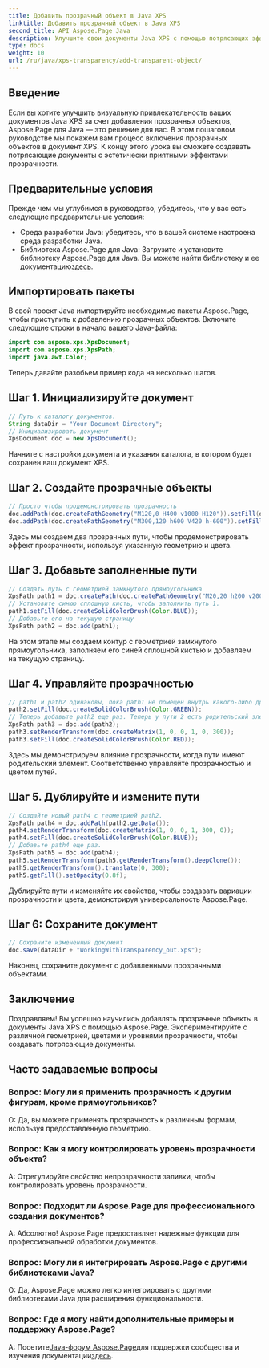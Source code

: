 ```yaml
---
title: Добавить прозрачный объект в Java XPS
linktitle: Добавить прозрачный объект в Java XPS
second_title: API Aspose.Page Java
description: Улучшите свои документы Java XPS с помощью потрясающих эффектов прозрачности с помощью Aspose.Page. Следуйте нашему пошаговому руководству по добавлению прозрачных объектов.
type: docs
weight: 10
url: /ru/java/xps-transparency/add-transparent-object/
---
```

## Введение
Если вы хотите улучшить визуальную привлекательность ваших документов Java XPS за счет добавления прозрачных объектов, Aspose.Page для Java — это решение для вас. В этом пошаговом руководстве мы покажем вам процесс включения прозрачных объектов в документ XPS. К концу этого урока вы сможете создавать потрясающие документы с эстетически приятными эффектами прозрачности.
## Предварительные условия
Прежде чем мы углубимся в руководство, убедитесь, что у вас есть следующие предварительные условия:
- Среда разработки Java: убедитесь, что в вашей системе настроена среда разработки Java.
-  Библиотека Aspose.Page для Java: Загрузите и установите библиотеку Aspose.Page для Java. Вы можете найти библиотеку и ее документацию[здесь](https://releases.aspose.com/page/java/).
## Импортировать пакеты
В свой проект Java импортируйте необходимые пакеты Aspose.Page, чтобы приступить к добавлению прозрачных объектов. Включите следующие строки в начало вашего Java-файла:
```java
import com.aspose.xps.XpsDocument;
import com.aspose.xps.XpsPath;
import java.awt.Color;
```
Теперь давайте разобьем пример кода на несколько шагов.
## Шаг 1. Инициализируйте документ
```java
// Путь к каталогу документов.
String dataDir = "Your Document Directory";
// Инициализировать документ
XpsDocument doc = new XpsDocument();
```
Начните с настройки документа и указания каталога, в котором будет сохранен ваш документ XPS.
## Шаг 2. Создайте прозрачные объекты
```java
// Просто чтобы продемонстрировать прозрачность
doc.addPath(doc.createPathGeometry("M120,0 H400 v1000 H120")).setFill(doc.createSolidColorBrush(Color.GRAY));
doc.addPath(doc.createPathGeometry("M300,120 h600 V420 h-600")).setFill(doc.createSolidColorBrush(Color.GRAY));
```
Здесь мы создаем два прозрачных пути, чтобы продемонстрировать эффект прозрачности, используя указанную геометрию и цвета.
## Шаг 3. Добавьте заполненные пути
```java
// Создать путь с геометрией замкнутого прямоугольника
XpsPath path1 = doc.createPath(doc.createPathGeometry("M20,20 h200 v200 h-200 z"));
// Установите синюю сплошную кисть, чтобы заполнить путь 1.
path1.setFill(doc.createSolidColorBrush(Color.BLUE));
// Добавьте его на текущую страницу
XpsPath path2 = doc.add(path1);
```
На этом этапе мы создаем контур с геометрией замкнутого прямоугольника, заполняем его синей сплошной кистью и добавляем на текущую страницу.
## Шаг 4. Управляйте прозрачностью
```java
// path1 и path2 одинаковы, пока path1 не помещен внутрь какого-либо другого элемента.
path2.setFill(doc.createSolidColorBrush(Color.GREEN));
// Теперь добавьте path2 еще раз. Теперь у пути 2 есть родительский элемент, поэтому путь 3 не будет таким же, как путь 2.
XpsPath path3 = doc.add(path2);
path3.setRenderTransform(doc.createMatrix(1, 0, 0, 1, 0, 300));
path3.setFill(doc.createSolidColorBrush(Color.RED));
```
Здесь мы демонстрируем влияние прозрачности, когда пути имеют родительский элемент. Соответственно управляйте прозрачностью и цветом путей.
## Шаг 5. Дублируйте и измените пути
```java
// Создайте новый path4 с геометрией path2.
XpsPath path4 = doc.addPath(path2.getData());
path4.setRenderTransform(doc.createMatrix(1, 0, 0, 1, 300, 0));
path4.setFill(doc.createSolidColorBrush(Color.BLUE));
// Добавьте path4 еще раз.
XpsPath path5 = doc.add(path4);
path5.setRenderTransform(path5.getRenderTransform().deepClone());
path5.getRenderTransform().translate(0, 300);
path5.getFill().setOpacity(0.8f);
```
Дублируйте пути и изменяйте их свойства, чтобы создавать вариации прозрачности и цвета, демонстрируя универсальность Aspose.Page.
## Шаг 6: Сохраните документ
```java
// Сохраните измененный документ
doc.save(dataDir + "WorkingWithTransparency_out.xps");
```
Наконец, сохраните документ с добавленными прозрачными объектами.
## Заключение
Поздравляем! Вы успешно научились добавлять прозрачные объекты в документы Java XPS с помощью Aspose.Page. Экспериментируйте с различной геометрией, цветами и уровнями прозрачности, чтобы создавать потрясающие документы.
## Часто задаваемые вопросы
### Вопрос: Могу ли я применить прозрачность к другим фигурам, кроме прямоугольников?
О: Да, вы можете применять прозрачность к различным формам, используя предоставленную геометрию.
### Вопрос: Как я могу контролировать уровень прозрачности объекта?
A: Отрегулируйте свойство непрозрачности заливки, чтобы контролировать уровень прозрачности.
### Вопрос: Подходит ли Aspose.Page для профессионального создания документов?
А: Абсолютно! Aspose.Page предоставляет надежные функции для профессиональной обработки документов.
### Вопрос: Могу ли я интегрировать Aspose.Page с другими библиотеками Java?
О: Да, Aspose.Page можно легко интегрировать с другими библиотеками Java для расширения функциональности.
### Вопрос: Где я могу найти дополнительные примеры и поддержку Aspose.Page?
 А: Посетите[Java-форум Aspose.Page](https://forum.aspose.com/c/page/39)для поддержки сообщества и изучения документации[здесь](https://reference.aspose.com/page/java/).